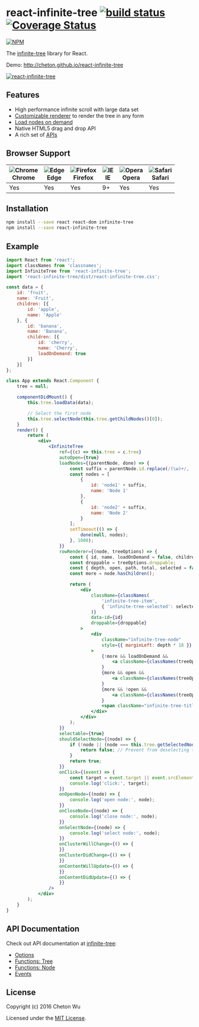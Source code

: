 # react-infinite-tree [![build status](https://travis-ci.org/cheton/react-infinite-tree.svg?branch=master)](https://travis-ci.org/cheton/react-infinite-tree) [![Coverage Status](https://coveralls.io/repos/cheton/react-infinite-tree/badge.svg)](https://coveralls.io/r/cheton/react-infinite-tree)
[![NPM](https://nodei.co/npm/react-infinite-tree.png?downloads=true&stars=true)](https://nodei.co/npm/react-infinite-tree/)

The [infinite-tree](https://github.com/cheton/infinite-tree) library for React.

Demo: http://cheton.github.io/react-infinite-tree

[![react-infinite-tree](https://raw.githubusercontent.com/cheton/react-infinite-tree/master/media/react-infinite-tree.gif)](http://cheton.github.io/react-infinite-tree)

## Features
* High performance infinite scroll with large data set
* [Customizable renderer](https://github.com/cheton/infinite-tree/wiki/Options#rowrenderer) to render the tree in any form
* [Load nodes on demand](https://github.com/cheton/infinite-tree/wiki/Options#loadnodes)
* Native HTML5 drag and drop API
* A rich set of [APIs](https://github.com/cheton/infinite-tree#api-documentation)

## Browser Support
![Chrome](https://raw.github.com/alrra/browser-logos/master/chrome/chrome_48x48.png)<br>Chrome | ![Edge](https://raw.github.com/alrra/browser-logos/master/edge/edge_48x48.png)<br>Edge | ![Firefox](https://raw.github.com/alrra/browser-logos/master/firefox/firefox_48x48.png)<br>Firefox | ![IE](https://raw.github.com/alrra/browser-logos/master/internet-explorer/internet-explorer_48x48.png)<br>IE | ![Opera](https://raw.github.com/alrra/browser-logos/master/opera/opera_48x48.png)<br>Opera | ![Safari](https://raw.github.com/alrra/browser-logos/master/safari/safari_48x48.png)<br>Safari
--- | --- | --- | --- | --- | --- |
 Yes | Yes | Yes| 9+ | Yes | Yes | 

## Installation
```bash
npm install --save react react-dom infinite-tree
npm install --save react-infinite-tree
```

## Example
```jsx
import React from 'react';
import classNames from 'classnames';
import InfiniteTree from 'react-infinite-tree';
import 'react-infinite-tree/dist/react-infinite-tree.css';

const data = {
    id: 'fruit',
    name: 'Fruit',
    children: [{
        id: 'apple',
        name: 'Apple'
    }, {
        id: 'banana',
        name: 'Banana',
        children: [{
            id: 'cherry',
            name: 'Cherry',
            loadOnDemand: true
        }]
    }]
};

class App extends React.Component {
    tree = null;

    componentDidMount() {
        this.tree.loadData(data);

        // Select the first node
        this.tree.selectNode(this.tree.getChildNodes()[0]);
    }
    render() {
        return (
            <div>
                <InfiniteTree
                    ref={(c) => this.tree = c.tree}
                    autoOpen={true}
                    loadNodes={(parentNode, done) => {
                        const suffix = parentNode.id.replace(/(\w)+/, '');
                        const nodes = [
                            {
                                id: 'node1' + suffix,
                                name: 'Node 1'
                            },
                            {
                                id: 'node2' + suffix,
                                name: 'Node 2'
                            }
                        ];
                        setTimeout(() => {
                            done(null, nodes);
                        }, 1000);
                    }}
                    rowRenderer={(node, treeOptions) => {
                        const { id, name, loadOnDemand = false, children, state, props = {} } = node;
                        const droppable = treeOptions.droppable;
                        const { depth, open, path, total, selected = false } = state;
                        const more = node.hasChildren();

                        return (
                            <div
                                className={classNames(
                                    'infinite-tree-item',
                                    { 'infinite-tree-selected': selected }
                                )}
                                data-id={id}
                                droppable={droppable}
                            >
                                <div
                                    className="infinite-tree-node"
                                    style={{ marginLeft: depth * 18 }}
                                >
                                    {!more && loadOnDemand &&
                                        <a className={classNames(treeOptions.togglerClass, 'infinite-tree-closed')}>►</a>
                                    }
                                    {more && open &&
                                        <a className={classNames(treeOptions.togglerClass)}>▼</a>
                                    }
                                    {more && !open &&
                                        <a className={classNames(treeOptions.togglerClass, 'infinite-tree-closed')}>►</a>
                                    }
                                    <span className="infinite-tree-title">{name}</span>
                                </div>
                            </div>
                        );
                    }}
                    selectable={true}
                    shouldSelectNode={(node) => {
                        if (!node || (node === this.tree.getSelectedNode())) {
                            return false; // Prevent from deselecting the current node
                        }
                        return true;
                    }}
                    onClick={(event) => {
                        const target = event.target || event.srcElement; // IE8
                        console.log('click:', target);
                    }}
                    onOpenNode={(node) => {
                        console.log('open node:', node);
                    }}
                    onCloseNode={(node) => {
                        console.log('close node:', node);
                    }}
                    onSelectNode={(node) => {
                        console.log('select node:', node);
                    }}
                    onClusterWillChange={() => {
                    }}
                    onClusterDidChange={() => {
                    }}
                    onContentWillUpdate={() => {
                    }}
                    onContentDidUpdate={() => {
                    }}
                />
            </div>
        );
    }
}
```

## API Documentation

Check out API documentation at [infinite-tree](https://github.com/cheton/infinite-tree/wiki):

* [Options](https://github.com/cheton/react-infinite-tree/wiki/Options)
* [Functions: Tree](https://github.com/cheton/react-infinite-tree/wiki/Functions:-Tree)
* [Functions: Node](https://github.com/cheton/react-infinite-tree/wiki/Functions:-Node)
* [Events](https://github.com/cheton/react-infinite-tree/wiki/Events)

## License

Copyright (c) 2016 Cheton Wu

Licensed under the [MIT License](LICENSE).

